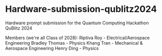 # Hardware-submission-qublitz2024
Hardware prompt submission for the Quantum Computing Hackathon QuBlitz 2024

Members (we're all Class of 2028):
Riptiva Roy - Electrical/Aerospace Engineering
Bradley Thomas - Physics
Khang Tran - Mechanical & Aerospace Engineering
Henry Ding - Physics


